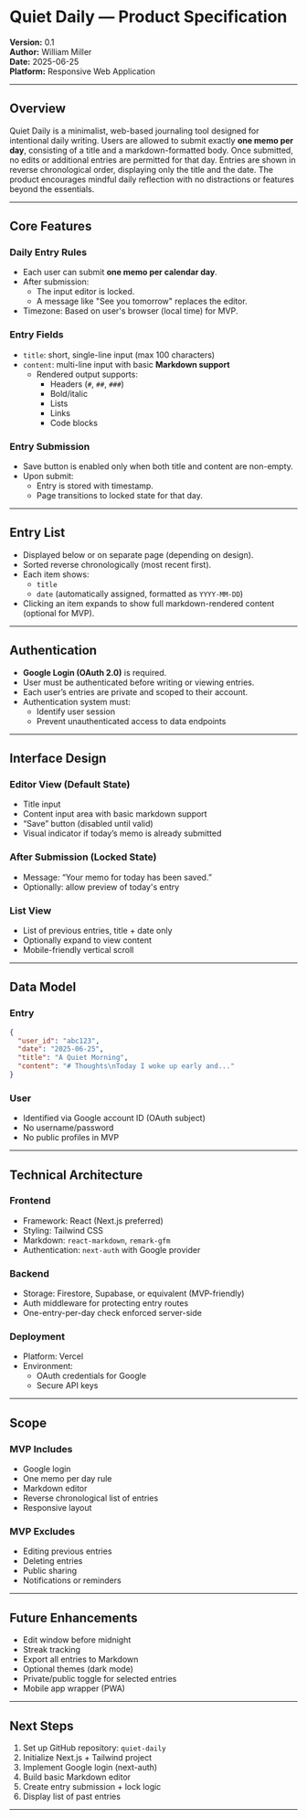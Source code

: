 # Quiet Daily — Product Specification

**Version:** 0.1  
**Author:** William Miller  
**Date:** 2025-06-25  
**Platform:** Responsive Web Application

---

## Overview

Quiet Daily is a minimalist, web-based journaling tool designed for intentional daily writing. Users are allowed to submit exactly **one memo per day**, consisting of a title and a markdown-formatted body. Once submitted, no edits or additional entries are permitted for that day. Entries are shown in reverse chronological order, displaying only the title and the date. The product encourages mindful daily reflection with no distractions or features beyond the essentials.

---

## Core Features

### Daily Entry Rules

- Each user can submit **one memo per calendar day**.
- After submission:
  - The input editor is locked.
  - A message like "See you tomorrow" replaces the editor.
- Timezone: Based on user's browser (local time) for MVP.

### Entry Fields

- `title`: short, single-line input (max 100 characters)
- `content`: multi-line input with basic **Markdown support**
  - Rendered output supports:
    - Headers (`#`, `##`, `###`)
    - Bold/italic
    - Lists
    - Links
    - Code blocks

### Entry Submission

- Save button is enabled only when both title and content are non-empty.
- Upon submit:
  - Entry is stored with timestamp.
  - Page transitions to locked state for that day.

---

## Entry List

- Displayed below or on separate page (depending on design).
- Sorted reverse chronologically (most recent first).
- Each item shows:
  - `title`
  - `date` (automatically assigned, formatted as `YYYY-MM-DD`)
- Clicking an item expands to show full markdown-rendered content (optional for MVP).

---

## Authentication

- **Google Login (OAuth 2.0)** is required.
- User must be authenticated before writing or viewing entries.
- Each user’s entries are private and scoped to their account.
- Authentication system must:
  - Identify user session
  - Prevent unauthenticated access to data endpoints

---

## Interface Design

### Editor View (Default State)

- Title input
- Content input area with basic markdown support
- “Save” button (disabled until valid)
- Visual indicator if today’s memo is already submitted

### After Submission (Locked State)

- Message: “Your memo for today has been saved.”
- Optionally: allow preview of today's entry

### List View

- List of previous entries, title + date only
- Optionally expand to view content
- Mobile-friendly vertical scroll

---

## Data Model

### Entry

```json
{
  "user_id": "abc123",
  "date": "2025-06-25",
  "title": "A Quiet Morning",
  "content": "# Thoughts\nToday I woke up early and..."
}
```

### User

- Identified via Google account ID (OAuth subject)
- No username/password
- No public profiles in MVP

---

## Technical Architecture

### Frontend

- Framework: React (Next.js preferred)
- Styling: Tailwind CSS
- Markdown: `react-markdown`, `remark-gfm`
- Authentication: `next-auth` with Google provider

### Backend

- Storage: Firestore, Supabase, or equivalent (MVP-friendly)
- Auth middleware for protecting entry routes
- One-entry-per-day check enforced server-side

### Deployment

- Platform: Vercel
- Environment:
  - OAuth credentials for Google
  - Secure API keys

---

## Scope

### MVP Includes

- Google login
- One memo per day rule
- Markdown editor
- Reverse chronological list of entries
- Responsive layout

### MVP Excludes

- Editing previous entries
- Deleting entries
- Public sharing
- Notifications or reminders

---

## Future Enhancements

- Edit window before midnight
- Streak tracking
- Export all entries to Markdown
- Optional themes (dark mode)
- Private/public toggle for selected entries
- Mobile app wrapper (PWA)

---

## Next Steps

1. Set up GitHub repository: `quiet-daily`
2. Initialize Next.js + Tailwind project
3. Implement Google login (next-auth)
4. Build basic Markdown editor
5. Create entry submission + lock logic
6. Display list of past entries

---
